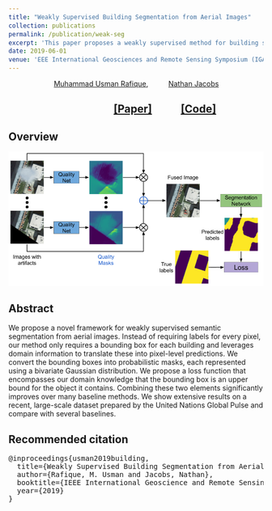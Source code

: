 ```yaml
---
title: "Weakly Supervised Building Segmentation from Aerial Images"
collection: publications
permalink: /publication/weak-seg
excerpt: 'This paper proposes a weakly supervised method for building segmentation from overhead images.'
date: 2019-06-01
venue: 'EEE International Geosciences and Remote Sensing Symposium (IGARSS)'
---
```

 &emsp;  &emsp; &emsp; &emsp; &emsp; [Muhammad Usman Rafique](http://urafique.com), &emsp;  &emsp; [Nathan Jacobs](https://jacobsn.github.io/)

##  &emsp;  &emsp;  &emsp; &emsp;  &emsp; &emsp;  &emsp;   &emsp; [[Paper]](http://openaccess.thecvf.com/content_CVPRW_2019/papers/EarthVision/Rafique_Weakly_Supervised_Fusion_of_Multiple_Overhead_Images_CVPRW_2019_paper.pdf)   &emsp;  &emsp;      [[Code]](https://github.com/UkyVision/weakly-supervised-image-fusion)

## Overview
![Fusion overview](/images/fusion19.png)
 
## Abstract
We propose a novel framework for weakly supervised semantic segmentation from aerial images. Instead of requiring labels for every pixel, our method only requires a bounding box for each building and leverages domain information to translate these into pixel-level predictions. We convert the bounding boxes into probabilistic masks, each represented using a bivariate Gaussian distribution. We propose a loss function that encompasses our domain knowledge that the bounding box is an upper bound for the object it contains. Combining these two elements significantly improves over many baseline methods. We show extensive results on a recent, large-scale dataset prepared by the United Nations Global Pulse and compare with several baselines. 

## Recommended citation
<pre>
@inproceedings{usman2019building,
  title={Weakly Supervised Building Segmentation from Aerial Images},
  author={Rafique, M. Usman and Jacobs, Nathan},
  booktitle={IEEE International Geoscience and Remote Sensing Symposium (IGARSS)},
  year={2019}
}
</pre>
